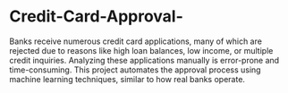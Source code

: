 # Credit-Card-Approval-
Banks receive numerous credit card applications, many of which are rejected due to reasons like high loan balances, low income, or multiple credit inquiries. Analyzing these applications manually is error-prone and time-consuming. This project automates the approval process using machine learning techniques, similar to how real banks operate.

